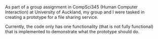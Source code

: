 As part of a group assignment in CompSci345 (Human Computer Interaction) at University of Auckland, my group and I were tasked in creating a prototype for a file sharing service.

Currently, the code only has one functionality (that is not fully functional) that is implemented to demonstrate what the prototype should do.
